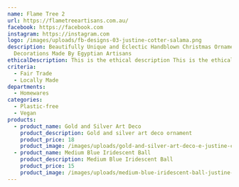 ```yaml
---
name: Flame Tree 2
url: https://flametreeartisans.com.au/
facebook: https://facebook.com
instagram: https://instagram.com
logo: /images/uploads/fb-designs-03-justine-cotter-salama.png
description: Beautifully Unique and Eclectic Handblown Christmas Ornaments and
  Decorations Made By Egyptian Artisans
ethicalDescription: This is the ethical description This is the ethical description This is the ethical description This is the ethical description This is the ethical description This is the ethical description This is the ethical description This is the ethical description This is the ethical description This is the ethical description This is the ethical description This is the ethical description This is the ethical description This is the ethical description This is the ethical description This is the ethical description
criteria:
  - Fair Trade
  - Locally Made
departments:
  - Homewares
categories:
  - Plastic-free
  - Vegan
products:
  - product_name: Gold and Silver Art Deco
    product_description: Gold and silver art deco ornament
    product_price: 18
    product_image: /images/uploads/gold-and-silver-art-deco-e-justine-cotter-salama.jpg
  - product_name: Medium Blue Iridescent Ball
    product_description: Medium Blue Iridescent Ball
    product_price: 15
    product_image: /images/uploads/medium-blue-iridescent-ball-justine-cotter-salama.jpg
---
```

